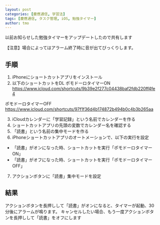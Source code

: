 ```yaml
---
layout: post
categories: [慶應通信, 学習法]
tags: [慶應通信, タスク管理, iOS, 勉強タイマー]
author: tmo
---
```

以前お知らせした勉強タイマーをアップデートしたので共有します

【注意】場合によってはアラーム終了時に音が出てびっくりします。

## 手順
1. iPhoneにショートカットアプリをインストール
2. 以下のショートカットをDL
ポモドーロタイマーON
https://www.icloud.com/shortcuts/9b39e2f277c04438baf2fdb220ff4fe4

ポモドーロタイマーOFF
https://www.icloud.com/shortcuts/97f1f36d4b174872b494b0c4b3b265aa

3. iCloudカレンダーに「学習記録」という名前でカレンダーを作る
4. ショートカットアプリの先頭の変数でカレンダー名を確認する
5. 「読書」という名前の集中モードを作る
6. iPhoneショートカットアプリのオートメーションで、以下の実行を設定
* 「読書」がオンになった時、ショートカットを実行「ポモドーロタイマーON」
* 「読書」がオフになった時、ショートカットを実行「ポモドーロタイマーOFF」
7. アクションボタンに「読書」集中モードを設定

## 結果
アクションボタンを長押しして「読書」がオンになると、タイマーが起動、30分後にアラームが鳴ります。
キャンセルしたい場合、もう一度アクションボタンを長押しして「読書」をオフにします